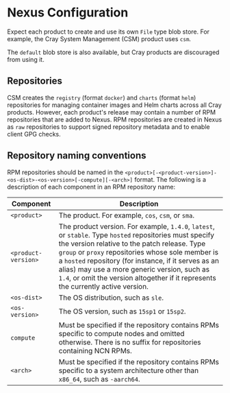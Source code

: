 # Nexus Configuration

Expect each product to create and use its own `File` type blob store. For example, the Cray System Management \(CSM\) product uses `csm`.

The `default` blob store is also available, but Cray products are discouraged from using it.

## Repositories

CSM creates the `registry` \(format `docker`\) and `charts` \(format `helm`\) repositories for managing container images and Helm charts across all Cray products. However,
each product's release may contain a number of RPM repositories that are added to Nexus. RPM repositories are created in Nexus as `raw` repositories to support signed
repository metadata and to enable client GPG checks.

## Repository naming conventions

RPM repositories should be named in the `<product>[-<product-version>]-<os-dist>-<os-version>[-compute][-<arch>]` format. The following is a description of each component in an
RPM repository name:

| Component | Description |
| --------- | ----------- |
|`<product>` | The product. For example, `cos`, `csm`, or `sma`. |
| `<product-version>` | The product version. For example, `1.4.0`, `latest`, or `stable`. Type `hosted` repositories must specify the version relative to the patch release. Type `group` or `proxy` repositories whose sole member is a `hosted` repository (for instance, if it serves as an alias) may use a more generic version, such as `1.4`, or omit the version altogether if it represents the currently active version. |
| `<os-dist>` | The OS distribution, such as `sle`. |
| `<os-version>` | The OS version, such as `15sp1` or `15sp2`. |
| `compute` | Must be specified if the repository contains RPMs specific to compute nodes and omitted otherwise. There is no suffix for repositories containing NCN RPMs. |
| `<arch>` | Must be specified if the repository contains RPMs specific to a system architecture other than `x86_64`, such as `-aarch64`. |
